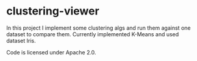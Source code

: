 # clustering-viewer
In this project I implement some clustering algs and run them against one dataset to compare them. Currently implemented K-Means and used dataset Iris.

Code is licensed under Apache 2.0.
